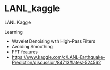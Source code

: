 # LANL_kaggle
LANL Kaggle

Learning

-  Wavelet Denoising with High-Pass Filters
-  Avoiding Smoothing
-  FFT features
-  https://www.kaggle.com/c/LANL-Earthquake-Prediction/discussion/84713#latest-524562
